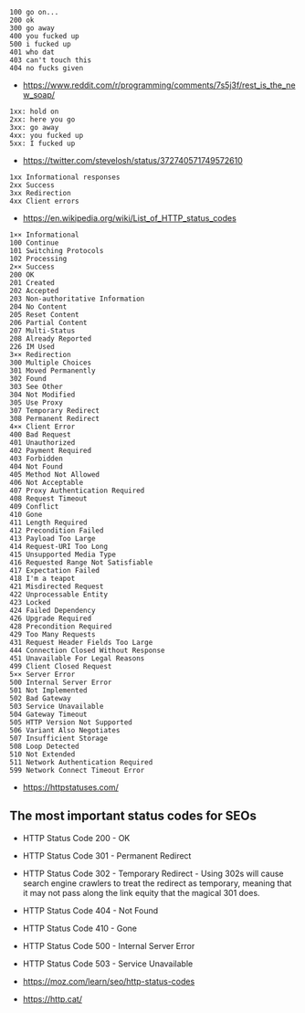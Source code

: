 ```
100 go on...
200 ok
300 go away
400 you fucked up
500 i fucked up
401 who dat
403 can't touch this
404 no fucks given
```

- https://www.reddit.com/r/programming/comments/7s5j3f/rest_is_the_new_soap/


```
1xx: hold on
2xx: here you go
3xx: go away
4xx: you fucked up
5xx: I fucked up
```

- https://twitter.com/stevelosh/status/372740571749572610

```
1xx Informational responses
2xx Success
3xx Redirection
4xx Client errors
```

- https://en.wikipedia.org/wiki/List_of_HTTP_status_codes

```
1×× Informational
100 Continue
101 Switching Protocols
102 Processing
2×× Success
200 OK
201 Created
202 Accepted
203 Non-authoritative Information
204 No Content
205 Reset Content
206 Partial Content
207 Multi-Status
208 Already Reported
226 IM Used
3×× Redirection
300 Multiple Choices
301 Moved Permanently
302 Found
303 See Other
304 Not Modified
305 Use Proxy
307 Temporary Redirect
308 Permanent Redirect
4×× Client Error
400 Bad Request
401 Unauthorized
402 Payment Required
403 Forbidden
404 Not Found
405 Method Not Allowed
406 Not Acceptable
407 Proxy Authentication Required
408 Request Timeout
409 Conflict
410 Gone
411 Length Required
412 Precondition Failed
413 Payload Too Large
414 Request-URI Too Long
415 Unsupported Media Type
416 Requested Range Not Satisfiable
417 Expectation Failed
418 I'm a teapot
421 Misdirected Request
422 Unprocessable Entity
423 Locked
424 Failed Dependency
426 Upgrade Required
428 Precondition Required
429 Too Many Requests
431 Request Header Fields Too Large
444 Connection Closed Without Response
451 Unavailable For Legal Reasons
499 Client Closed Request
5×× Server Error
500 Internal Server Error
501 Not Implemented
502 Bad Gateway
503 Service Unavailable
504 Gateway Timeout
505 HTTP Version Not Supported
506 Variant Also Negotiates
507 Insufficient Storage
508 Loop Detected
510 Not Extended
511 Network Authentication Required
599 Network Connect Timeout Error
```

- https://httpstatuses.com/


## The most important status codes for SEOs

- HTTP Status Code 200 - OK
- HTTP Status Code 301 - Permanent Redirect
- HTTP Status Code 302 - Temporary Redirect - Using 302s will cause search engine crawlers to treat the redirect as temporary, meaning that it may not  pass along the link equity that the magical 301 does.
- HTTP Status Code 404 - Not Found
- HTTP Status Code 410 - Gone
- HTTP Status Code 500 - Internal Server Error
- HTTP Status Code 503 - Service Unavailable

- https://moz.com/learn/seo/http-status-codes

- https://http.cat/